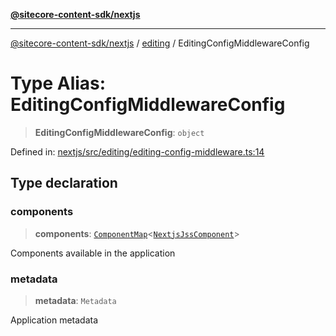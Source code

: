 [**@sitecore-content-sdk/nextjs**](../../README.md)

***

[@sitecore-content-sdk/nextjs](../../README.md) / [editing](../README.md) / EditingConfigMiddlewareConfig

# Type Alias: EditingConfigMiddlewareConfig

> **EditingConfigMiddlewareConfig**: `object`

Defined in: [nextjs/src/editing/editing-config-middleware.ts:14](https://github.com/Sitecore/content-sdk/blob/d66d73920955c32f18807cacf98f4ede97be14bd/packages/nextjs/src/editing/editing-config-middleware.ts#L14)

## Type declaration

### components

> **components**: [`ComponentMap`](../../index/type-aliases/ComponentMap.md)\<[`NextjsJssComponent`](../../index/type-aliases/NextjsJssComponent.md)\>

Components available in the application

### metadata

> **metadata**: `Metadata`

Application metadata
